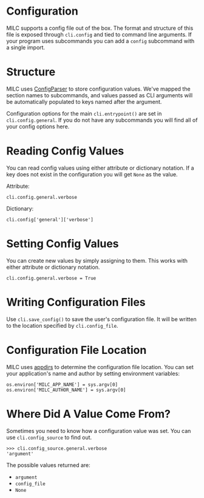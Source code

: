 # Configuration

MILC supports a config file out of the box. The format and structure of this file is exposed through `cli.config` and tied to command line arguments. If your program uses subcommands you can add a `config` subcommand with a single import.

# Structure

MILC uses [ConfigParser](https://docs.python.org/3/library/configparser.html) to store configuration values. We've mapped the section names to subcommands, and values passed as CLI arguments will be automatically populated to keys named after the argument.

Configuration options for the main `cli.entrypoint()` are set in `cli.config.general`. If you do not have any subcommands you will find all of your config options here.

# Reading Config Values

You can read config values using either attribute or dictionary notation. If a key does not exist in the configuration you will get `None` as the value.

Attribute:

    cli.config.general.verbose

Dictionary:

    cli.config['general']['verbose']

# Setting Config Values

You can create new values by simply assigning to them. This works with either attribute or dictionary notation.

    cli.config.general.verbose = True

# Writing Configuration Files

Use `cli.save_config()` to save the user's configuration file. It will be written to the location specified by `cli.config_file`.

# Configuration File Location

MILC uses [appdirs](https://github.com/ActiveState/appdirs) to determine the configuration file location. You can set your application's name and author by setting environment variables:

    os.environ['MILC_APP_NAME'] = sys.argv[0]
    os.environ['MILC_AUTHOR_NAME'] = sys.argv[0]

# Where Did A Value Come From?

Sometimes you need to know how a configuration value was set. You can use `cli.config_source` to find out.


    >>> cli.config_source.general.verbose
    'argument'

The possible values returned are:

* `argument`
* `config_file`
* `None`
